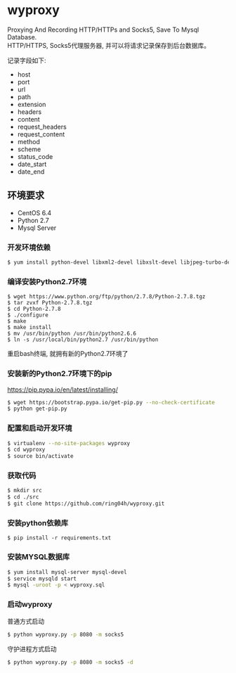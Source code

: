 # wyproxy
Proxying And Recording HTTP/HTTPs and Socks5, Save To Mysql Database.   
HTTP/HTTPS, Socks5代理服务器, 并可以将请求记录保存到后台数据库。   

记录字段如下:   
- host 
- port
- url
- path
- extension
- headers
- content
- request_headers
- request_content
- method
- scheme
- status_code
- date_start
- date_end

## 环境要求
- CentOS 6.4
- Python 2.7
- Mysql Server

### 开发环境依赖
```bash
$ yum install python-devel libxml2-devel libxslt-devel libjpeg-turbo-devel libffi-devel
```

### 编译安装Python2.7环境
```
$ wget https://www.python.org/ftp/python/2.7.8/Python-2.7.8.tgz
$ tar zvxf Python-2.7.8.tgz
$ cd Python-2.7.8
$ ./configure
$ make
$ make install
$ mv /usr/bin/python /usr/bin/python2.6.6  
$ ln -s /usr/local/bin/python2.7 /usr/bin/python
```
重启bash终端, 就拥有新的Python2.7环境了

### 安装新的Python2.7环境下的pip
https://pip.pypa.io/en/latest/installing/
```bash
$ wget https://bootstrap.pypa.io/get-pip.py --no-check-certificate
$ python get-pip.py
```

### 配置和启动开发环境
```bash
$ virtualenv --no-site-packages wyproxy
$ cd wyproxy
$ source bin/activate
```

### 获取代码
```bash
$ mkdir src
$ cd ./src
$ git clone https://github.com/ring04h/wyproxy.git
```
### 安装python依赖库
```
$ pip install -r requirements.txt
```
### 安装MYSQL数据库
```bash
$ yum install mysql-server mysql-devel
$ service mysqld start
$ mysql -uroot -p < wyproxy.sql
```
### 启动wyproxy

普通方式启动   

```bash
$ python wyproxy.py -p 8080 -m socks5
```   

守护进程方式启动

```bash
$ python wyproxy.py -p 8080 -m socks5 -d
```